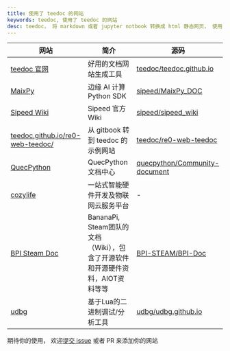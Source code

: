 ```yaml
---
title: 使用了 teedoc 的网站
keywords: teedoc, 使用了 teedoc 的网站
desc: teedoc， 将 markdown 或者 jupyter notbook 转换成 html 静态网页， 使用了 teedoc 的网站
---
```


| 网站 | 简介 | 源码 |
| ---- | --- | --- |
|[teedoc 官网](https://teedoc.github.io) | 好用的文档网站生成工具 | [teedoc/teedoc.github.io](https://github.com/teedoc/teedoc.github.io) |
|[MaixPy](https://maixpy.sipeed.com)     |  边缘 AI 计算 Python SDK | [sipeed/MaixPy_DOC](https://github.com/sipeed/MaixPy_DOC) |
|[Sipeed Wiki](https://wiki.sipeed.com)  | Sipeed 官方Wiki | [sipeed/sipeed_wiki](https://github.com/sipeed/sipeed_wiki) |
|[teedoc.github.io/re0-web-teedoc/](https://teedoc.github.io/re0-web-teedoc/) | 从 gitbook 转到 teedoc 的示例网站 | [teedoc/re0-web-teedoc](https://github.com/teedoc/re0-web-teedoc) |
|[QuecPython](https://python.quectel.com/doc/) | QuecPython 文档中心 | [quecpython/Community-document](https://github.com/quecpython/Community-document) |
|[cozylife](https://www.cozylife.app/) | 一站式智能硬件开发及物联网云服务平台 | - |
| [BPI Steam Doc](https://bpi-steam.com/)             | BananaPi, Steam团队的文档（Wiki），包含了开源软件和开源硬件资料，AIOT资料等等 | [BPI-STEAM/BPI-Doc](https://github.com/BPI-STEAM/BPI-Doc) |
| [udbg](https://udbg.github.io/) |  基于Lua的二进制调试/分析工具 | [udbg/udbg.github.io](https://github.com/udbg/udbg.github.io) |

期待你的使用， 欢迎[提交 issue](https://github.com/teedoc/teedoc.github.io/issues) 或者 PR 来添加你的网站

